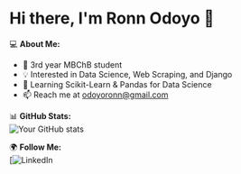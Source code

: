 # Hi there, I'm Ronn Odoyo 👋  

💻 **About Me:**  
- 🏥 3rd year MBChB student  
- 💡 Interested in Data Science, Web Scraping, and Django  
- 🚀 Learning Scikit-Learn & Pandas for Data Science  
- 📫 Reach me at odoyoronn@gmail.com  

📊 **GitHub Stats:**  
![Your GitHub stats](https://github-readme-stats.vercel.app/api?username=Ronqwer-max&show_icons=true&theme=dark)  

🌍 **Follow Me:**  
[![LinkedIn](https://www.linkedin.com/in/ronn-odoyo-307791248/)  




